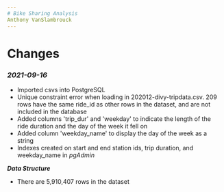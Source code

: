 ```yaml
---
# Bike Sharing Analysis
Anthony VanSlambrouck
---
```

# Changes
### ***2021-09-16***
- Imported csvs into PostgreSQL
- Unique constraint error when loading in 202012-divy-tripdata.csv. 209 rows have the same ride_id as other rows in the dataset, and are not included in the database
- Added columns 'trip_dur' and 'weekday' to indicate the length of the ride duration and the day of the week it fell on
- Added column 'weekday_name' to display the day of the week as a string
- Indexes created on start and end station ids, trip duration, and weekday_name in *pgAdmin*

***Data Structure***
- There are 5,910,407 rows in the dataset

